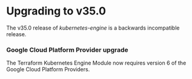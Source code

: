 # Upgrading to v35.0
The v35.0 release of *kubernetes-engine* is a backwards incompatible release.

### Google Cloud Platform Provider upgrade
The Terraform Kubernetes Engine Module now requires version 6 of the Google Cloud Platform Providers.
